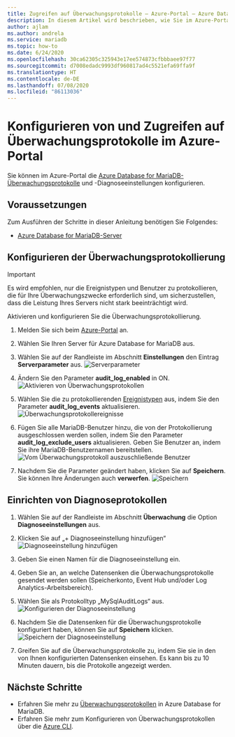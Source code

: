 ```yaml
---
title: Zugreifen auf Überwachungsprotokolle – Azure-Portal – Azure Database for MariaDB
description: In diesem Artikel wird beschrieben, wie Sie im Azure-Portal die Überwachungsprotokolle in Azure Database for MariaDB konfigurieren und auf diese zugreifen.
author: ajlam
ms.author: andrela
ms.service: mariadb
ms.topic: how-to
ms.date: 6/24/2020
ms.openlocfilehash: 30ca62305c325943e17ee574873cfbbbaee97f77
ms.sourcegitcommit: d7008edadc9993df960817ad4c5521efa69ffa9f
ms.translationtype: HT
ms.contentlocale: de-DE
ms.lasthandoff: 07/08/2020
ms.locfileid: "86113036"
---
```

# <a name="configure-and-access-audit-logs-in-the-azure-portal"></a>Konfigurieren von und Zugreifen auf Überwachungsprotokolle im Azure-Portal

Sie können im Azure-Portal die [Azure Database for MariaDB-Überwachungsprotokolle](concepts-audit-logs.md) und -Diagnoseeinstellungen konfigurieren.

## <a name="prerequisites"></a>Voraussetzungen

Zum Ausführen der Schritte in dieser Anleitung benötigen Sie Folgendes:

- [Azure Database for MariaDB-Server](quickstart-create-mariadb-server-database-using-azure-portal.md)

## <a name="configure-audit-logging"></a>Konfigurieren der Überwachungsprotokollierung

>[!IMPORTANT]
> Es wird empfohlen, nur die Ereignistypen und Benutzer zu protokollieren, die für Ihre Überwachungszwecke erforderlich sind, um sicherzustellen, dass die Leistung Ihres Servers nicht stark beeinträchtigt wird.

Aktivieren und konfigurieren Sie die Überwachungsprotokollierung.

1. Melden Sie sich beim [Azure-Portal](https://portal.azure.com/) an.

1. Wählen Sie Ihren Server für Azure Database for MariaDB aus.

1. Wählen Sie auf der Randleiste im Abschnitt **Einstellungen** den Eintrag **Serverparameter** aus.
    ![Serverparameter](./media/howto-configure-audit-logs-portal/server-parameters.png)

1. Ändern Sie den Parameter **audit_log_enabled** in ON.
    ![Aktivieren von Überwachungsprotokollen](./media/howto-configure-audit-logs-portal/audit-log-enabled.png)

1. Wählen Sie die zu protokollierenden [Ereignistypen](concepts-audit-logs.md#configure-audit-logging) aus, indem Sie den Parameter **audit_log_events** aktualisieren.
    ![Überwachungsprotokollereignisse](./media/howto-configure-audit-logs-portal/audit-log-events.png)

1. Fügen Sie alle MariaDB-Benutzer hinzu, die von der Protokollierung ausgeschlossen werden sollen, indem Sie den Parameter **audit_log_exclude_users** aktualisieren. Geben Sie Benutzer an, indem Sie ihre MariaDB-Benutzernamen bereitstellen.
    ![Vom Überwachungsprotokoll auszuschließende Benutzer](./media/howto-configure-audit-logs-portal/audit-log-exclude-users.png)

1. Nachdem Sie die Parameter geändert haben, klicken Sie auf **Speichern**. Sie können Ihre Änderungen auch **verwerfen**.
    ![Speichern](./media/howto-configure-audit-logs-portal/save-parameters.png)

## <a name="set-up-diagnostic-logs"></a>Einrichten von Diagnoseprotokollen

1. Wählen Sie auf der Randleiste im Abschnitt **Überwachung** die Option **Diagnoseeinstellungen** aus.

1. Klicken Sie auf „+ Diagnoseeinstellung hinzufügen“ ![Diagnoseeinstellung hinzufügen](./media/howto-configure-audit-logs-portal/add-diagnostic-setting.png)

1. Geben Sie einen Namen für die Diagnoseeinstellung ein.

1. Geben Sie an, an welche Datensenken die Überwachungsprotokolle gesendet werden sollen (Speicherkonto, Event Hub und/oder Log Analytics-Arbeitsbereich).

1. Wählen Sie als Protokolltyp „MySqlAuditLogs“ aus.
![Konfigurieren der Diagnoseeinstellung](./media/howto-configure-audit-logs-portal/configure-diagnostic-setting.png)

1. Nachdem Sie die Datensenken für die Überwachungsprotokolle konfiguriert haben, können Sie auf **Speichern** klicken.
![Speichern der Diagnoseeinstellung](./media/howto-configure-audit-logs-portal/save-diagnostic-setting.png)

1. Greifen Sie auf die Überwachungsprotokolle zu, indem Sie sie in den von Ihnen konfigurierten Datensenken einsehen. Es kann bis zu 10 Minuten dauern, bis die Protokolle angezeigt werden.

## <a name="next-steps"></a>Nächste Schritte

- Erfahren Sie mehr zu [Überwachungsprotokollen](concepts-audit-logs.md) in Azure Database for MariaDB.
- Erfahren Sie mehr zum Konfigurieren von Überwachungsprotokollen über die [Azure CLI](howto-configure-audit-logs-cli.md).